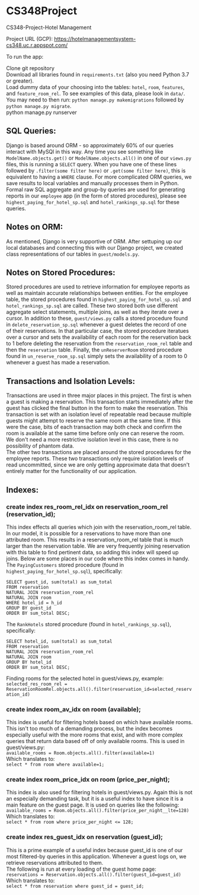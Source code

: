 # CS348Project
CS348-Project-Hotel Management <br />

Project URL (GCP):
https://hotelmanagementsystem-cs348.uc.r.appspot.com/

To run the app: <br />

Clone git repository<br />
Download all libraries found in `requirements.txt` (also you need Python 3.7 or greater).<br />
Load dummy data of your choosing into the tables: `hotel`, `room`, `features`, and `feature_room_rel`.
To see examples of this data, please look in `data/`.<br />
You may need to then run: `python manage.py makemigrations` followed by `python manage.py migrate`.<br />
python manage.py runserver <br />


## SQL Queries:

Django is based around ORM - so approximately 60% of our queries interact with MySQl
in this way. Any time you see something like `ModelName.objects.get()` or `ModelName.objects.all()`
in one of our `views.py` files, this is running a `SELECT` query. When you have one of these lines
followed by `.filter(some filter here)` or `.get(some filter here)`, this is equivalent to having a `WHERE` clause. 
For more complicated ORM queries, we save results to local variables and manually processes them in Python.<br />
Formal raw SQL aggregate and group-by queries are used for generating reports in our `employee` app (in the form of stored procedures), please see `highest_paying_for_hotel_sp.sql` and `hotel_rankings_sp.sql` for these queries.<br />

## Notes on ORM:

As mentioned, Django is very supportive of ORM. After settuping up our local databases and connecting 
this with our Django project, we created class representations of our tables in `guest/models.py`.

## Notes on Stored Procedures:

Stored procedures are used to retrieve information for employee reports as well as maintain accurate 
relationships between entities. For the employee table, the stored procedures found in `highest_paying_for_hotel_sp.sql` and `hotel_rankings_sp.sql` are called. These two stored both use different aggregate select statements, multiple joins, as well as they iterate over a cursor. In addition to these, `guest/views.py` calls a stored procedure found in `delete_reservation_sp.sql` whenever a guest deletes the record of one of their reservations. In that particular case, the stored procedure iteratues over a cursor and sets the availability of each room for the reservation back to 1 before deleting the reservation from the `reservation_room_rel` table and then the `reservation` table. Finally, the `unReserverRoom` stored procedure found in `un_reserve_room_sp.sql` simply sets the availability of a room to 0 whenever a guest has made a reservation.

## Transactions and Isolation Levels:

Transactions are used in three major places in this project. The first is when a guest is making a reservation. This transaction starts immediately after the guest has clicked the final button in the form to make the reservation. This transaction is set with an isolation level of repeatable read because multiple guests might attempt to reserve the same room at the same time. If this were the case, bits of each transaction may both check and confirm the room is available at the same time before only one can reserve the room. We don't need a more restrictive isolation level in this case, there is no possibility of phantom data.<br/>
The other two transactions are placed around the stored procedures for the employee reports. These two transactions only require isolation levels of read uncommitted, since we are only getting approximate data that doesn't entirely matter for the functionality of our application.

## Indexes:<br />

### create index res_room_rel_idx on reservation_room_rel (reservation_id); <br />
This index effects all queries which join with the reservation_room_rel table. In our model, it is possible for a reservations to have more than one attributed room. This results in a reservation_room_rel table that is much larger than the reservation table. We are very frequently joining reservation with this table to find pertinent data, so adding this index will speed up joins. Below are some places in our code where this index comes in handy.</br>
The `PayingCustomers` stored procedure (found in `highest_paying_for_hotel_sp.sql`), specifically:
```
SELECT guest_id, sum(total) as sum_total
FROM reservation
NATURAL JOIN reservation_room_rel
NATURAL JOIN room
WHERE hotel_id = h_id
GROUP BY guest_id
ORDER BY sum_total DESC;
```

The `RankHotels` stored procedure (found in `hotel_rankings_sp.sql`), specifically:
```
SELECT hotel_id, sum(total) as sum_total
FROM reservation
NATURAL JOIN reservation_room_rel
NATURAL JOIN room
GROUP BY hotel_id
ORDER BY sum_total DESC;
```

Finding rooms for the selected hotel in guest/views.py, example:</br>
`selected_res_room_rel = ReservationRoomRel.objects.all().filter(reservation_id=selected_reservation_id)`


### create index room_av_idx on room (available); <br />
This index is useful for filtering hotels based on which have available rooms. This isn't too much of a demanding process, but the index becomes especially useful with the more rooms that exist, and with more complex queries that return data based off of only available rooms. This is used in guest/views.py:</br>
`available_rooms = Room.objects.all().filter(available=1)`</br>
Which translates to:</br>
`select * from room where available=1;`


### create index room_price_idx on room (price_per_night); <br />
This index is also used for filtering hotels in guest/views.py. Again this is not an especially demanding task, but it is a useful index to have since it is a main feature on the guest page. It is used on queries like the following:</br>
`available_rooms = Room.objects.all().filter(price_per_night__lte=128)`</br>
Which translates to:</br>
`select * from room where price_per_night <= 128;`


### create index res_guest_idx on reservation (guest_id); <br />
This is a prime example of a useful index because guest_id is one of our most filtered-by queries in this application. Whenever a guest logs on, we retrieve reservations attributed to them.</br>
The following is run at every loading of the guest home page:</br>
`reservations = Reservation.objects.all().filter(guest_id=guest_id)`</br>
Which translates to:</br>
`select * from reservation where guest_id = guest_id;`


